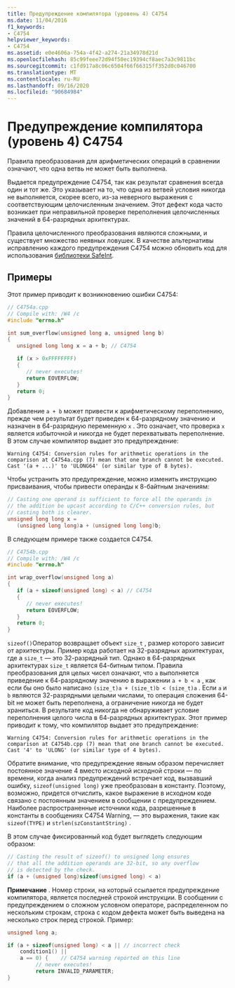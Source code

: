 ```yaml
---
title: Предупреждение компилятора (уровень 4) C4754
ms.date: 11/04/2016
f1_keywords:
- C4754
helpviewer_keywords:
- C4754
ms.assetid: e0e4606a-754a-4f42-a274-21a34978d21d
ms.openlocfilehash: 85c99feee72d94f50ec19394cf8aec7a3c9811bc
ms.sourcegitcommit: c1fd917a8c06c6504f66f66315ff352d0c046700
ms.translationtype: MT
ms.contentlocale: ru-RU
ms.lasthandoff: 09/16/2020
ms.locfileid: "90684984"
---
```

# <a name="compiler-warning-level-4-c4754"></a>Предупреждение компилятора (уровень 4) C4754

Правила преобразования для арифметических операций в сравнении означают, что одна ветвь не может быть выполнена.

Выдается предупреждение C4754, так как результат сравнения всегда один и тот же. Это указывает на то, что одна из ветвей условия никогда не выполняется, скорее всего, из-за неверного выражения с соответствующим целочисленным значением. Этот дефект кода часто возникает при неправильной проверке переполнения целочисленных значений в 64-разрядных архитектурах.

Правила целочисленного преобразования являются сложными, и существует множество неявных ловушек. В качестве альтернативы исправлению каждого предупреждения C4754 можно обновить код для использования [библиотеки SafeInt](../../safeint/safeint-library.md).

## <a name="examples"></a>Примеры

Этот пример приводит к возникновению ошибки C4754:

```cpp
// C4754a.cpp
// Compile with: /W4 /c
#include "errno.h"

int sum_overflow(unsigned long a, unsigned long b)
{
   unsigned long long x = a + b; // C4754

   if (x > 0xFFFFFFFF)
   {
      // never executes!
      return EOVERFLOW;
   }
   return 0;
}
```

Добавление `a + b` может привести к арифметическому переполнению, прежде чем результат будет приведен к 64-разрядному значению и назначен в 64-разрядную переменную `x` . Это означает, что проверка `x` является избыточной и никогда не будет перехватывать переполнение. В этом случае компилятор выдает это предупреждение:

```Output
Warning C4754: Conversion rules for arithmetic operations in the comparison at C4754a.cpp (7) mean that one branch cannot be executed. Cast '(a + ...)' to 'ULONG64' (or similar type of 8 bytes).
```

Чтобы устранить это предупреждение, можно изменить инструкцию присваивания, чтобы привести операнды к 8-байтным значениям:

```cpp
// Casting one operand is sufficient to force all the operands in
// the addition be upcast according to C/C++ conversion rules, but
// casting both is clearer.
unsigned long long x =
   (unsigned long long)a + (unsigned long long)b;
```

В следующем примере также создается C4754.

```cpp
// C4754b.cpp
// Compile with: /W4 /c
#include "errno.h"

int wrap_overflow(unsigned long a)
{
   if (a + sizeof(unsigned long) < a) // C4754
   {
      // never executes!
      return EOVERFLOW;
   }
   return 0;
}
```

`sizeof()`Оператор возвращает объект `size_t` , размер которого зависит от архитектуры. Пример кода работает на 32-разрядных архитектурах, где a `size_t` — это 32-разрядный тип. Однако в 64-разрядных архитектурах `size_t` является 64-битным типом. Правила преобразования для целых чисел означают, что `a` выполняется приведение к 64-разрядному значению в выражении `a + b < a` , как если бы оно было написано `(size_t)a + (size_t)b < (size_t)a` . Если `a` и `b` являются 32-разрядными целыми числами, то операция сложения 64-bit не может быть переполнена, а ограничение никогда не будет храниться. В результате код никогда не обнаруживает условие переполнения целого числа в 64-разрядных архитектурах. Этот пример приводит к тому, что компилятор выдает это предупреждение:

```Output
Warning C4754: Conversion rules for arithmetic operations in the comparison at C4754b.cpp (7) mean that one branch cannot be executed. Cast '4' to 'ULONG' (or similar type of 4 bytes).
```

Обратите внимание, что предупреждение явным образом перечисляет постоянное значение 4 вместо исходной исходной строки — по времени, когда анализ предупреждений встречает код, вызвавший ошибку, `sizeof(unsigned long)` уже преобразован в константу. Поэтому, возможно, придется отчислить, какое выражение в исходном коде связано с постоянным значением в сообщении с предупреждением. Наиболее распространенные источники кода, разрешенные в константы в сообщениях C4754 Warning, — это выражения, такие как `sizeof(TYPE)` и `strlen(szConstantString)` .

В этом случае фиксированный код будет выглядеть следующим образом:

```cpp
// Casting the result of sizeof() to unsigned long ensures
// that all the addition operands are 32-bit, so any overflow
// is detected by the check.
if (a + (unsigned long)sizeof(unsigned long) < a)
```

**Примечание** . Номер строки, на который ссылается предупреждение компилятора, является последней строкой инструкции. В сообщении с предупреждением о сложном условном операторе, распределенном по нескольким строкам, строка с кодом дефекта может быть выведена на несколько строк перед строкой. Пример:

```cpp
unsigned long a;

if (a + sizeof(unsigned long) < a || // incorrect check
    condition1() ||
    a == 0) {    // C4754 warning reported on this line
         // never executes!
         return INVALID_PARAMETER;
}
```
